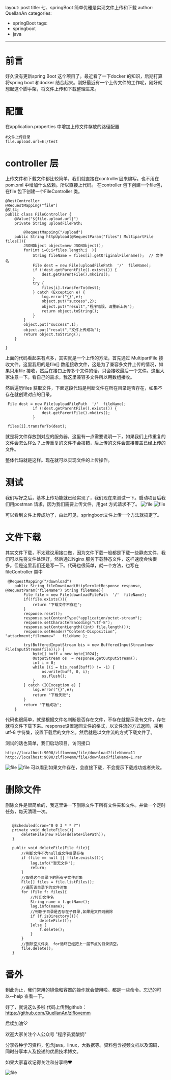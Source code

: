 ﻿layout: post
title: 七、springBoot 简单优雅是实现文件上传和下载
author: QuellanAn
categories: 
  - springBoot
tags:
  - springboot
  - java
---
# 前言
好久没有更新spring Boot 这个项目了。最近看了一下docker 的知识，后期打算将spring boot 和docker 结合起来。刚好最近有一个上传文件的工作呢，刚好就想起这个脚手架，将文件上传和下载整理进来。

# 配置
在application.properties 中增加上传文件存放的路径配置
```
#文件上传目录
file.upload.url=E:/test
```

# controller 层
上传文件和下载文件都比较简单，我们就直接在controller层来编写。也不用在pom.xml 中增加什么依赖。所以直接上代码。
在controller 包下创建一个file包，在file 包下创建一个FileController 类。
```
@RestController
@RequestMapping("file")
@Slf4j
public class FileController {
    @Value("${file.upload.url}")
    private String uploadFilePath;
		
		@RequestMapping("/upload")
    public String httpUpload(@RequestParam("files") MultipartFile files[]){
        JSONObject object=new JSONObject();
        for(int i=0;i<files.length;i  ){
            String fileName = files[i].getOriginalFilename();  // 文件名
            File dest = new File(uploadFilePath  '/'  fileName);
            if (!dest.getParentFile().exists()) {
                dest.getParentFile().mkdirs();
            }
            try {
                files[i].transferTo(dest);
            } catch (Exception e) {
                log.error("{}",e);
                object.put("success",2);
                object.put("result","程序错误，请重新上传");
                return object.toString();
            }
        }
        object.put("success",1);
        object.put("result","文件上传成功");
        return object.toString();
    }

}
```
上面的代码看起来有点多，其实就是一个上传的方法，首先通过 MultipartFile 接收文件。这里我用的是file[] 数组接收文件，这是为了兼容多文件上传的情况，如果只用file 接收，然后在接口上传多个文件的话，只会接收最后一个文件。这里大家注意一下。看自己的需求，我这里兼容多文件所以用数组接收。

然后遍历files 获取文件，下面这段代码是判断文件在所在目录是否存在，如果不存在就创建对应的目录。
```
 File dest = new File(uploadFilePath  '/'  fileName);
            if (!dest.getParentFile().exists()) {
                dest.getParentFile().mkdirs();
            }
```

```
 files[i].transferTo(dest);
```
就是将文件存放到对应的服务器，这里有一点需要说明一下，如果我们上传重复的文件会怎么样么？上传重复的文件不会报错，后上传的文件会直接覆盖已经上传的文件。

整体代码就是这样。现在就可以实现文件的上传操作。

# 测试
我们写好之后，基本上传功能就已经实现了，我们现在来测试一下。启动项目后我们用postman 请求，因为我们需要上传文件，用get 方式请求不了。
![file](https://img-blog.csdnimg.cn/20191028180801278.jpeg?x-oss-process=image/watermark,type_ZmFuZ3poZW5naGVpdGk,shadow_10,text_aHR0cHM6Ly9ibG9nLmNzZG4ubmV0L3FxXzI3NzkwMDEx,size_16,color_FFFFFF,t_70)
![file](https://img-blog.csdnimg.cn/20191028180801508.jpeg?x-oss-process=image/watermark,type_ZmFuZ3poZW5naGVpdGk,shadow_10,text_aHR0cHM6Ly9ibG9nLmNzZG4ubmV0L3FxXzI3NzkwMDEx,size_16,color_FFFFFF,t_70)

可以看到文件上传成功了，由此可见，springboot文件上传一个方法就搞定了。

# 文件下载
其实文件下载，不太建议用接口做，因为文件下载一般都是下载一些静态文件，我们可以先将文件处理好，然后通过Nginx 服务下载静态文件，这样速度会快很多。但是这里我们还是写一下。代码也很简单，就一个方法，也写在fileController 类中

```
 @RequestMapping("/download")
    public String fileDownLoad(HttpServletResponse response, @RequestParam("fileName") String fileName){
        File file = new File(downloadFilePath  '/'  fileName);
        if(!file.exists()){
            return "下载文件不存在";
        }
        response.reset();
        response.setContentType("application/octet-stream");
        response.setCharacterEncoding("utf-8");
        response.setContentLength((int) file.length());
        response.setHeader("Content-Disposition", "attachment;filename="   fileName );

        try(BufferedInputStream bis = new BufferedInputStream(new FileInputStream(file));) {
            byte[] buff = new byte[1024];
            OutputStream os  = response.getOutputStream();
            int i = 0;
            while ((i = bis.read(buff)) != -1) {
                os.write(buff, 0, i);
                os.flush();
            }
        } catch (IOException e) {
            log.error("{}",e);
            return "下载失败";
        }
        return "下载成功";
    }

```
 代码也很简单，就是根据文件名判断是否存在文件，不存在就提示没有文件，存在就将文件下载下来。response设置返回文件的格式，以文件流的方式返回，采用utf-8 字符集，设置下载后的文件名。然后就是以文件流的方式下载文件了。
 
 测试的话也简单，我们启动项目，访问接口
 ```
 http://localhost:9090/zlflovemm/file/download?fileName=11
 http://localhost:9090/zlflovemm/file/download?fileName=1.rar
 ```
 ![file](https://img-blog.csdnimg.cn/20191028180801787.jpeg)
 ![file](https://img-blog.csdnimg.cn/20191028180800424.jpeg?x-oss-process=image/watermark,type_ZmFuZ3poZW5naGVpdGk,shadow_10,text_aHR0cHM6Ly9ibG9nLmNzZG4ubmV0L3FxXzI3NzkwMDEx,size_16,color_FFFFFF,t_70)
 可以看到如果文件存在，会直接下载，不会提示下载成功或者失败。
 
 # 删除文件
 
 删除文件是很简单的，我这里讲一下删除文件下所有文件夹和文件。并做一个定时任务，每天清理一次。
 ```
 
    @Scheduled(cron="0 0 3 * * ?")
    private void deleteFiles(){
        deleteFile(new File(deleteFilePath));
    }

    public void deleteFile(File file){
        //判断文件不为null或文件目录存在
        if (file == null || !file.exists()){
            log.info("暂无文件");
            return;
        }
        //取得这个目录下的所有子文件对象
        File[] files = file.listFiles();
        //遍历该目录下的文件对象
        for (File f: files){
            //打印文件名
            String name = f.getName();
            log.info(name);
            //判断子目录是否存在子目录,如果是文件则删除
            if (f.isDirectory()){
                deleteFile(f);
            }else {
                f.delete();
            }
        }
        //删除空文件夹  for循环已经把上一层节点的目录清空。
        file.delete();
    }

 ```
 
 # 番外
到此为止，我们常用的镜像和容器的操作就会使用啦。都是一些命令。忘记的可以--help 查看一下。

好了，就说这么多啦
代码上传到github：
https://github.com/QuellanAn/zlflovemm

后续加油♡

欢迎大家关注个人公众号 "程序员爱酸奶"

分享各种学习资料，包含java，linux，大数据等。资料包含视频文档以及源码，同时分享本人及投递的优质技术博文。

如果大家喜欢记得关注和分享哟❤

![file](https://img-blog.csdnimg.cn/20191015213334732.jpeg?x-oss-process=image/watermark,type_ZmFuZ3poZW5naGVpdGk,shadow_10,text_aHR0cHM6Ly9ibG9nLmNzZG4ubmV0L3FxXzI3NzkwMDEx,size_16,color_FFFFFF,t_70)




